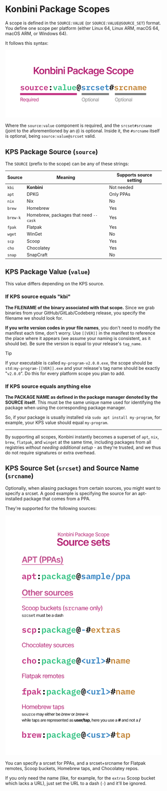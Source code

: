 # Konbini Package Scopes

A scope is defined in the `SOURCE:VALUE` (or `SOURCE:VALUE@SOURCE_SET`) format. You define one scope per platform (either Linux 64, Linux ARM, macOS 64, macOS ARM, or Windows 64).

It follows this syntax:

![Image representing a full KPS](./kps.png)

Where the `source:value` component is required, and the `srcset#srcname` (joint to the aforementioned by an `@`) is optional. Inside it, the `#srcname` itself is optional, being `source:value@srcset` valid.

## KPS Package Source (`source`)

The `SOURCE` (prefix to the scope) can be any of these strings:

| Source   | Meaning                               | Supports source setting |
| -------- | ------------------------------------- | ----------------------- |
| `kbi`    | **Konbini**                           | Not needed              |
| `apt`    | DPKG                                  | Only PPAs               |
| `nix`    | Nix                                   | No                      |
| `brew`   | Homebrew                              | Yes                     |
| `brew-k` | Homebrew, packages that need `--cask` | Yes                     |
| `fpak`   | Flatpak                               | Yes                     |
| `wget`   | WinGet                                | No                      |
| `scp`    | Scoop                                 | Yes                     |
| `cho`    | Chocolatey                            | Yes                     |
| `snap`   | SnapCraft                             | No                      |

## KPS Package Value (`value`)

This value differs depending on the KPS source.

### If KPS source equals "kbi"

**The FILENAME of the binary associated with that scope.** Since we grab binaries from your GitHub/GitLab/Codeberg release, you specify the filename we should look for.

**If you write version codes in your file names**, you don't need to modify the manifest each time, don't worry. Use `[[VER]]` in the manifest to reference the place where it appears (we assume your naming is consistent, as it should be). Be sure the version is equal to your release's `tag_name`.

> [!TIP]
> If your executable is called `my-program-v2.0.0.exe`, the scope should be `std:my-program-[[VER]].exe` and your release's tag name should be exactly "`v2.0.0`". Do this for every platform scope you plan to add.

### If KPS source equals anything else

**The PACKAGE NAME as defined in the package manager denoted by the SOURCE itself**. This must be the same unique name used for identifying the package when using the corresponding package manager.

So, if your package is usually installed via `sudo apt install my-program`, for example, your KPS value should equal `my-program`.

---

By supporting all scopes, Konbini instantly becomes a superset of `apt`, `nix`, `brew`, `flatpak`, and `winget` at the same time, including packages from all registries _without needing additional setup_ - as they're trusted, and we thus do not require signatures or extra overhead.

## KPS Source Set (`srcset`) and Source Name (`srcname`)

Optionally, when aliasing packages from certain sources, you might want to specify a srcset. A good example is specifying the source for an apt-installed package that comes from a PPA.

They're supported for the following sources:

![KPS Valid Source sets](./srcsets.png)

You can specify a srcset for PPAs, and a srcset+srcname for Flatpak remotes, Scoop buckets, Homebrew taps, and Chocolatey repos.

If you only need the name (like, for example, for the `extras` Scoop bucket which lacks a URL), just set the URL to a dash (`-`) and it'll be ignored.
